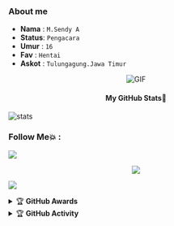 ### About me
- **Nama**  : `M.Sendy A`
- **Status**: `Pengacara`
- **Umur**  : `16`
- **Fav**   : `Hentai`
- **Askot**  : `Tulungagung.Jawa Timur`


<p align="center">
  <img align="center" alt="GIF" src="https://i.postimg.cc/QtLnbHqK/Cheery-Separate-Goldeneye.gif" />
</p>

<h4 align="center"><b>My GitHub Stats💛</b></h4>

![stats](https://github-readme-stats.vercel.app/api?username=ReyyNada&show_icons=true&count_private=true&title_color=f7d745&text_color=b2d76c&icon_color=6562af&bg_color=00000000&hide=bg-color&hide_border=false)

### Follow Me💥 :
</p>
<img src="https://user-images.githubusercontent.com/73097560/115834477-dbab4500-a447-11eb-908a-139a6edaec5c.gif">
    <p align="center"> 
    <a href="https://t.me/sensekerta" target="blank"><img src="https://img.icons8.com/nolan/55/telegram-app.png" /></a>
    <p align="center"> 
</p>
<img src="https://user-images.githubusercontent.com/73097560/115834477-dbab4500-a447-11eb-908a-139a6edaec5c.gif">
    <p align="center"> 

<details>
    <summary>&#127942 <b>GitHub Awards</b></summary><br/>

![Github Trophy](https://github-profile-trophy.vercel.app/?username=ReyyNada)

</details>

<details>
    <summary>&#127942 <b>GitHub Activity</b></summary><br/>

![Metrics](https://metrics.lecoq.io/ReyyNada?template=classic&repositories.forks=true&languages=1&languages.colors=github&languages.threshold=0%25&config.timezone=Asia%2FJawaTimur)

</details>
